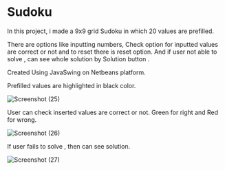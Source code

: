# Sudoku



In this project, i made a 9x9 grid Sudoku in which 20 values are prefilled.

There are options like inputting numbers, Check option for inputted values are correct or not and to reset there is reset option.
And if user not able to solve , can see whole solution by Solution button .

Created Using JavaSwing on Netbeans platform.

Prefilled values are highlighted in black color.


![Screenshot (25)](https://user-images.githubusercontent.com/119494006/205075766-1b275e3b-d807-405b-b075-39e11864bd08.png)



User can check inserted values are correct or not.
Green for right and Red for wrong.



![Screenshot (26)](https://user-images.githubusercontent.com/119494006/205075811-51def5ff-9e61-4a77-821f-1467c102ca97.png)




If user fails to solve , then can see solution.


![Screenshot (27)](https://user-images.githubusercontent.com/119494006/205075842-42a373df-eb7f-441f-a1f1-0d10cd38a11f.png)
